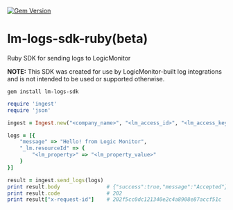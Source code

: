 [![Gem Version](https://badge.fury.io/rb/lm-logs-sdk.svg)](http://badge.fury.io/rb/lm-logs-sdk)
# lm-logs-sdk-ruby(beta)
Ruby SDK for sending logs to LogicMonitor

**NOTE:** This SDK was created for use by LogicMonitor-built log integrations and is not intended to be used or supported otherwise.

`gem install lm-logs-sdk`

``` ruby
require 'ingest'
require 'json'

ingest = Ingest.new("<company_name>", "<lm_access_id>", "<lm_access_key>")

logs = [{
    "message" => "Hello! from Logic Monitor",
    "_lm.resourceId" => {
        "<lm_property>" => "<lm_property_value>"
    }
}]

result = ingest.send_logs(logs)
print result.body               # {"success":true,"message":"Accepted"}
print result.code               # 202
print result["x-request-id"]    # 202f5cc0dc121340e2c4a8908e87accf51c

```
